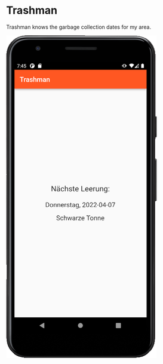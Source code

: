 # Trashman

Trashman knows the garbage collection dates for my area.

![Screenshot](screenshot.png)
